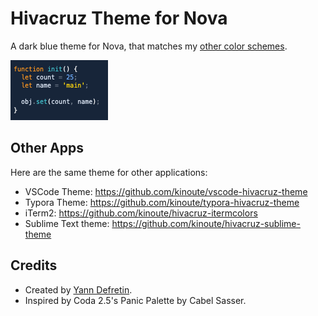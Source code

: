 # Hivacruz Theme for Nova

A dark blue theme for Nova, that matches my [other color schemes](#other-apps).

![](https://github.com/kinoute/hivacruz-nova-theme/raw/main/extension.png)

## Other Apps

Here are the same theme for other applications:

- VSCode Theme: https://github.com/kinoute/vscode-hivacruz-theme
- Typora Theme: https://github.com/kinoute/typora-hivacruz-theme
- iTerm2: https://github.com/kinoute/hivacruz-itermcolors
- Sublime Text theme: https://github.com/kinoute/hivacruz-sublime-theme

## Credits

- Created by [Yann Defretin](https://github.com/kinoute).
- Inspired by Coda 2.5's Panic Palette by Cabel Sasser.
